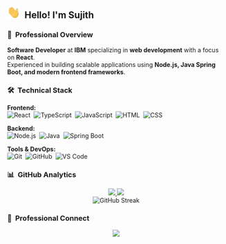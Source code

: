 ## <img src='https://github.com/Code-Suji/Code-Suji/blob/main/gif/Hi.gif' width='30px'> &nbsp;Hello! I'm Sujith  

### 💼 &nbsp;Professional Overview  
**Software Developer** at **IBM** specializing in **web development** with a focus on **React**.  
Experienced in building scalable applications using **Node.js, Java Spring Boot, and modern frontend frameworks**.  

### 🛠 &nbsp;Technical Stack  
**Frontend:**  
![React](https://img.shields.io/badge/-React-05122A?style=flat&logo=react)&nbsp;
![TypeScript](https://img.shields.io/badge/-TypeScript-05122A?style=flat&logo=typescript)&nbsp;
![JavaScript](https://img.shields.io/badge/-JavaScript-05122A?style=flat&logo=javascript)&nbsp;
![HTML](https://img.shields.io/badge/-HTML-05122A?style=flat&logo=HTML5)&nbsp;
![CSS](https://img.shields.io/badge/-CSS-05122A?style=flat&logo=CSS3&logoColor=1572B6)&nbsp;  

**Backend:**  
![Node.js](https://img.shields.io/badge/-Node.js-05122A?style=flat&logo=nodedotjs)&nbsp;
![Java](https://img.shields.io/badge/-Java-05122A?style=flat&logo=openjdk)&nbsp;
![Spring Boot](https://img.shields.io/badge/-Spring%20Boot-05122A?style=flat&logo=spring)&nbsp;  

**Tools & DevOps:**  
![Git](https://img.shields.io/badge/-Git-05122A?style=flat&logo=git)&nbsp;
![GitHub](https://img.shields.io/badge/-GitHub-05122A?style=flat&logo=github)&nbsp;
![VS Code](https://img.shields.io/badge/-VS%20Code-05122A?style=flat&logo=visual-studio-code)&nbsp;  

### 📊 &nbsp;GitHub Analytics  
<p align="center">
  <a href="https://github.com/Code-Suji">
    <img height="160em" src="https://github-readme-stats.vercel.app/api?username=Code-Suji&show_icons=true&theme=algolia&hide_border=true&include_all_commits=true"/>
    <img height="160em" src="https://github-readme-stats.vercel.app/api/top-langs/?username=Code-Suji&layout=compact&theme=algolia&hide_border=true"/>
  </a>
  <br>
  <img src="https://streak-stats.demolab.com?user=Code-Suji&theme=algolia&hide_border=true" alt="GitHub Streak">
</p>

### 🤝 &nbsp;Professional Connect  
<p align="center">
  <a href="https://www.linkedin.com/in/sujithcs/">
    <img src="https://img.shields.io/badge/-LinkedIn-0077B5?style=flat&logo=linkedin&logoColor=white"/>
  </a>
</p>
